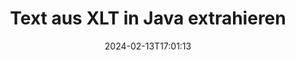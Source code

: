 ---
############################# Static ############################
layout: "auto-gen-parser"
date: 2024-02-13T17:01:13
draft: false
otherformats: ott pdf pps ppsx ppt pptx rtf tex vdx vsdm vsdx vssm vssx vstm vstx vsx

############################# Head ############################
head_title: "Text aus XLT in Java extrahieren"
head_description: "Extrahieren Sie schnell Text aus einer Dokumentdatei in Java."

############################# Header ############################
title: "Text aus XLT in Java extrahieren"
description: "Extrahieren Sie Text aus XLT mit ein paar Zeilen Java-Code."
bg_image: "https://cms.admin.containerize.com/templates/aspose/App_Themes/V3/images/bg/header1.png"
bg_overlay: false
button:
    enable: true
    icon: "fas fa-arrow-down"
    label: "Download kostenlose Testversion"
    link: "https://downloads.groupdocs.com/parser/java"

############################# SubMenu ############################
submenu:
    enable: true

    left:
        img_alt: "GroupDocs.Parser for Java"
        image: "https://cms.admin.containerize.com/templates/groupdocs/images/product-logos/90x90-noborder/groupdocs-parser-java.png"
        product: "GroupDocs.Parser"
        platform: "Java"

    middle:
        button:

            # button loop
            - link: "https://apireference.groupdocs.com/parser/java"
              text: "API-Referenz"

            # button loop
            - link: "https://github.com/groupdocs-parser"
              text: "Codebeispiele"

            # button loop
            - link: "https://products.groupdocs.app/parser/family"
              text: "Live-Demos"

            # button loop
            - link: "https://purchase.groupdocs.com/pricing/parser/java"
              text: "Preisgestaltung"

    right:
        link_download: "https://downloads.groupdocs.com/parser"
        link_learn: "https://docs.groupdocs.com/parser/java"
        link_buy: "https://purchase.groupdocs.com"

############################# About ############################
about:
    enable: true
    title: "Wie extrahiere ich einen Text aus der XLT-API der Datei Java?"
    content: |
        [GroupDocs.Parser for Java](/de/parser/java/) ist eine Text-, Bild- und Metadaten-Extraktor-API, die mehr als 50 gängige Dokumenttypen unterstützt, um die Erstellung von Geschäftsanwendungen mit Funktionen zum Parsen von rohem, strukturiertem und formatiertem Text zu unterstützen. Es unterstützt auch das Parsen von Dokumenten mithilfe vordefinierter Vorlagen und ermöglicht das schnelle und genaue Extrahieren komplexer Daten aus Rechnungen und anderen typischen Dokumenten. Mit GroupDocs.Parser for Java können Sie Text und Metadaten aus passwortgeschützten Dateien aller gängigen Formate extrahieren, einschließlich Word Verarbeitungsdokumenten, Excel Tabellenkalkulationen, PowerPoint Präsentationen, OneNote, PDF Dateien und ZIP Archiven.
        
        Die GroupDocs.Parser API ist die richtige Wahl für Unternehmenslösungen, die eine Funktion zum Extrahieren von Dateitext benötigen. Diese APIs werden auf allen wichtigen Betriebssystemen und Plattformen, einschließlich Java runtime: J2SE 6.0 and above, gut unterstützt.

############################# Steps ############################
steps:
    enable: true
    title_left: "Text aus XLT in Java extrahieren"
    content_left: |
        [GroupDocs.Parser for Java](/de/parser/java/) erleichtert Java-Entwicklern das Extrahieren eines Textes aus einer XLT-Datei durch die Implementierung einiger einfacher Schritte.
        
        * Instanziieren Sie das [Parser](https://reference.groupdocs.com/java/parser/com.groupdocs.parser/Parser)-Objekt für das ursprüngliche Dokument.
        * Rufen Sie die Methode [getText](https://reference.groupdocs.com/parser/java/com.groupdocs.parser/parser/#getText--) auf und rufen Sie [TextReader](https://reference.groupdocs.com/java/parser/com.groupdocs.parser.data/TextReader)-Objekt;
        * Überprüfen Sie, ob der Reader nicht *null* ist (Textextraktion wird für das Dokument unterstützt);
        * Lesen Sie einen Text vom Leser.

    title_right: "Erfahren Sie mehr über die Textextraktion"
    content_right: |
        * <a href="https://docs.groupdocs.com/parser/java/extract-text-in-accurate-mode/">So extrahieren Sie Text im Accurate-Modus</a>
        * <a href="https://docs.groupdocs.com/parser/java/extract-text-in-raw-mode/">So extrahieren Sie Text im Raw-Modus</a>
 
    code: |
     {{% parser/additional-styles %}}
     {{< parser/code-parser title="So extrahieren Sie Text aus der Datei XLT mithilfe des Beispielcodes Java">}}

        ```java    
        // Extrahieren Sie Text aus der Datei XLT mit der API GroupDocs.Parser
        // Erstellen Sie eine Instanz der Parser-Klasse
        try (Parser parser = new Parser(filePath)) {
            // Extrahieren Sie einen Text in den Reader
            try (TextReader reader = parser.getText()) {
                // Drucken Sie einen Text aus dem Dokument
                // Wenn die Textextraktion nicht unterstützt wird, ist ein Leser null
                System.out.println(reader == null ? "Textextraktion wird nicht unterstützt" : reader.readToEnd());
            }
        }
        ```
     {{< /parser/code-parser >}}

############################# More ############################
more:
    enable: true
    title_left: "System Anforderungen"
    content_left: |
        GroupDocs.Parser for Java APIs werden auf allen wichtigen Plattformen und Betriebssystemen unterstützt. Bevor Sie den folgenden Code ausführen, stellen Sie bitte sicher, dass die folgenden Voraussetzungen auf Ihrem System installiert sind.
        
        * Betriebssysteme: Microsoft Windows, Linux, MacOS
        * Entwicklungsumgebungen: NetBeans, Intellij IDEA, Eclipse, etc.
        * Rahmenwerke
        * Laden Sie die neueste Version von GroupDocs.Parser for Java von [Maven](https://repository.groupdocs.com/webapp/#/artifacts/browse/tree/General/repo/com/groupdocs/groupdocs-parser) herunter.

    title_right: "Warum GroupDocs.Parser for Java verwenden?"
    content_right: |
        * Unterstützung für die Extraktion von Klartext aus allen unterstützten Dokumenten    
        * Parsen von Dokumenten über benutzerdefinierte Vorlagen    
        * Vollständige Unterstützung der strukturierten Textextraktion    
        * Textsuche über Schlüsselwörter sowie reguläre Ausdrücke    
        * Extrahieren Sie formatierten Text, Metadaten, Bilder, Container und Anhänge    
        * Extrahieren Sie das Inhaltsverzeichnis für einige unterstützte Dokumentformate    
        * Analysieren Sie Formulardaten aus PDF-Dokumenten    
        * Extrahieren Sie Hyperlinks aus dem Dokument   

############################# Demos ############################
demos:
    enable: true
    title: "Live-Demos – Extrahieren Sie Text aus XLT Online"
    content: |
       Extrahieren Sie jetzt Text aus der Datei XLT, indem Sie die Website [GroupDocs.Parser Live Demos](https://products.groupdocs.app/parser/text/xlt) besuchen.
       Die Live-Demo bietet folgende Vorteile.
        
############################# About Formats ############################
about_formats:
    enable: true

############################# More Formats ############################
more_formats:
    enable: true
    title: "Extrahieren Sie Text aus anderen Dokumentformaten"
    content: |
        Java API zum Parsen und Extrahieren von Dokumenten für Dateiformate und Bilder. Extrahieren Sie Daten für einige der gängigen Dateiformate, wie unten aufgeführt.

############################# Back to top ###############################
back_to_top:
    enable: true
---